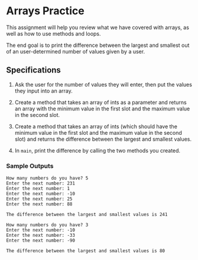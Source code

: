 # Arrays Practice

This assignment will help you review what we have covered with arrays, as well as how to use methods and loops.

The end goal is to print the difference between the largest and smallest out of an user-determined number of values given by a user.

## Specifications

1. Ask the user for the number of values they will enter, then put the values they input into an array.

2. Create a method that takes an array of ints as a parameter and returns an array with the minimum value in the first slot and the maximum value in the second slot.

3. Create a method that takes an array of ints (which should have the minimum value in the first slot and the maximum value in the second slot) and returns the difference between the largest and smallest values.

4. In `main`, print the difference by calling the two methods you created.

### Sample Outputs

```
How many numbers do you have? 5
Enter the next number: 231
Enter the next number: 1
Enter the next number: -10
Enter the next number: 25
Enter the next number: 88

The difference between the largest and smallest values is 241
```

```
How many numbers do you have? 3
Enter the next number: -10
Enter the next number: -33
Enter the next number: -90

The difference between the largest and smallest values is 80
```

